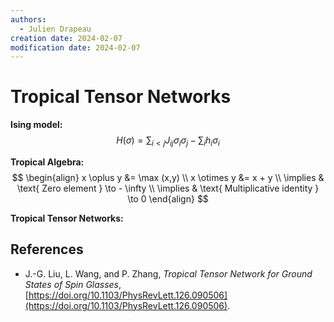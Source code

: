 ```yaml
---
authors:
  - Julien Drapeau
creation date: 2024-02-07
modification date: 2024-02-07
---
```


# Tropical Tensor Networks

**Ising model:** 
$$
H(\sigma) = \sum_{i<j} J_{ij} \sigma_{i} \sigma_{j} - \sum_{i} h_{i} \sigma_{i}
$$

**Tropical Algebra:** 
$$
\begin{align}
x \oplus y &= \max (x,y) \\
x \otimes y &= x + y \\
\implies & \text{ Zero element } \to - \infty \\
\implies & \text{ Multiplicative identity } \to 0 
\end{align}
$$

**Tropical Tensor Networks:**




## References

- J.-G. Liu, L. Wang, and P. Zhang, _Tropical Tensor Network for Ground States of Spin Glasses_, [https://doi.org/10.1103/PhysRevLett.126.090506](https://doi.org/10.1103/PhysRevLett.126.090506).


